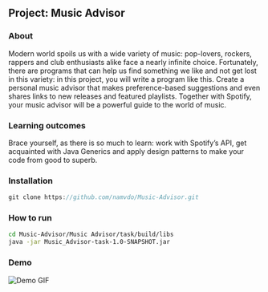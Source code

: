 ## Project: Music Advisor

### About
Modern world spoils us with a wide variety of music: pop-lovers, rockers, rappers and club enthusiasts alike face a nearly infinite choice. Fortunately, there are programs that can help us find something we like and not get lost in this variety: in this project, you will write a program like this. Create a personal music advisor that makes preference-based suggestions and even shares links to new releases and featured playlists. Together with Spotify, your music advisor will be a powerful guide to the world of music.
### Learning outcomes
Brace yourself, as there is so much to learn: work with Spotify’s API, get acquainted with Java Generics and apply design patterns to make your code from good to superb.
### Installation
```java 
git clone https://github.com/namvdo/Music-Advisor.git
```
### How to run
```bash
cd Music-Advisor/Music Advisor/task/build/libs 
java -jar Music_Advisor-task-1.0-SNAPSHOT.jar
```
### Demo
![Demo GIF](https://github.com/namvdo/Music-Advisor/blob/master/Demo.gif)
